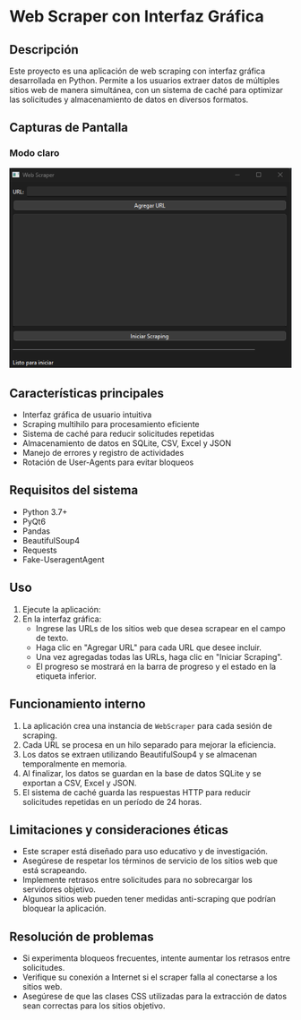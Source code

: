 
# Web Scraper con Interfaz Gráfica

## Descripción
Este proyecto es una aplicación de web scraping con interfaz gráfica desarrollada en Python. Permite a los usuarios extraer datos de múltiples sitios web de manera simultánea, con un sistema de caché para optimizar las solicitudes y almacenamiento de datos en diversos formatos.

## Capturas de Pantalla

### Modo claro
![Captura de pantalla de la calculadora en modo claro](https://github.com/VictorNivelo/Scraper/blob/main/Imagenes/Modo_oscuro.png)


## Características principales
- Interfaz gráfica de usuario intuitiva
- Scraping multihilo para procesamiento eficiente
- Sistema de caché para reducir solicitudes repetidas
- Almacenamiento de datos en SQLite, CSV, Excel y JSON
- Manejo de errores y registro de actividades
- Rotación de User-Agents para evitar bloqueos

## Requisitos del sistema
- Python 3.7+
- PyQt6
- Pandas
- BeautifulSoup4
- Requests
- Fake-UseragentAgent


## Uso
1. Ejecute la aplicación:
2. En la interfaz gráfica:
   - Ingrese las URLs de los sitios web que desea scrapear en el campo de texto.
   - Haga clic en "Agregar URL" para cada URL que desee incluir.
   - Una vez agregadas todas las URLs, haga clic en "Iniciar Scraping".
   - El progreso se mostrará en la barra de progreso y el estado en la etiqueta inferior.


## Funcionamiento interno
1. La aplicación crea una instancia de `WebScraper` para cada sesión de scraping.
2. Cada URL se procesa en un hilo separado para mejorar la eficiencia.
3. Los datos se extraen utilizando BeautifulSoup4 y se almacenan temporalmente en memoria.
4. Al finalizar, los datos se guardan en la base de datos SQLite y se exportan a CSV, Excel y JSON.
5. El sistema de caché guarda las respuestas HTTP para reducir solicitudes repetidas en un período de 24 horas.

## Limitaciones y consideraciones éticas
- Este scraper está diseñado para uso educativo y de investigación.
- Asegúrese de respetar los términos de servicio de los sitios web que está scrapeando.
- Implemente retrasos entre solicitudes para no sobrecargar los servidores objetivo.
- Algunos sitios web pueden tener medidas anti-scraping que podrían bloquear la aplicación.

## Resolución de problemas
- Si experimenta bloqueos frecuentes, intente aumentar los retrasos entre solicitudes.
- Verifique su conexión a Internet si el scraper falla al conectarse a los sitios web.
- Asegúrese de que las clases CSS utilizadas para la extracción de datos sean correctas para los sitios objetivo.
